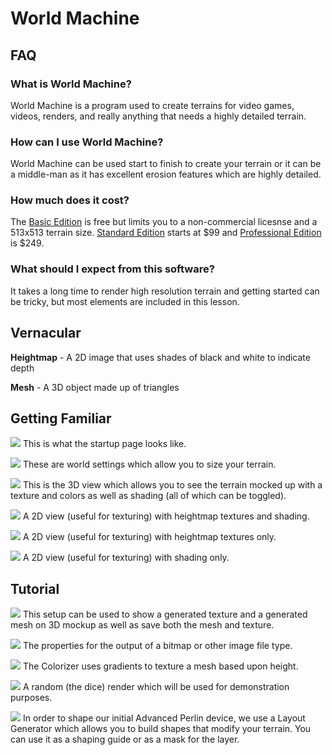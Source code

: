 # World Machine
## FAQ
### What is World Machine?
World Machine is a program used to create terrains for video games, videos, renders, and really anything that needs a highly detailed terrain.
### How can I use World Machine?
World Machine can be used start to finish to create your terrain or it can be a middle-man as it has excellent erosion features which are highly detailed.
### How much does it cost?
The [Basic Edition](http://www.world-machine.com/download.php) is free but limits you to a non-commercial licesnse and a 513x513 terrain size. [Standard Edition](http://www.world-machine.com/download.php?page=buy) starts at $99 and [Professional Edition](http://www.world-machine.com/download.php?page=buy) is $249.
### What should I expect from this software?
It takes a long time to render high resolution terrain and getting started can be tricky, but most elements are included in this lesson.

## Vernacular 
**Heightmap** - A 2D image that uses shades of black and white to indicate depth

**Mesh** - A 3D object made up of triangles

## Getting Familiar
![](wmstartup.PNG)
This is what the startup page looks like.

![](wmsettings.png)
These are world settings which allow you to size your terrain.

![](wm3dview.PNG)
This is the 3D view which allows you to see the terrain mocked up with a texture and colors as well as shading (all of which can be toggled).

![](wmhands2d.PNG)
A 2D view (useful for texturing) with heightmap textures and shading.

![](wmh2d.PNG)
A 2D view (useful for texturing) with heightmap textures only.

![](wms2d.PNG)
A 2D view (useful for texturing) with shading only.

## Tutorial
![](wmgettexture.PNG)
This setup can be used to show a generated texture and a generated mesh on 3D mockup as well as save both the mesh and texture.

![](wmoutputtext.PNG)
The properties for the output of a bitmap or other image file type.

![](wmcolorizer.PNG)
The Colorizer uses gradients to texture a mesh based upon height.

![](wmrenderrandom.PNG)
A random (the dice) render which will be used for demonstration purposes.

![](wmshapingwithlayout.PNG)
In order to shape our initial Advanced Perlin device, we use a Layout Generator which allows you to build shapes that modify your terrain. You can use it as a shaping guide or as a mask for the layer.

























